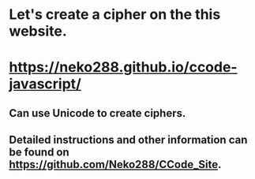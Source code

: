 # Let's create a cipher on the this website.
# <https://neko288.github.io/ccode-javascript/>
## Can use Unicode to create ciphers.
## Detailed instructions and other information can be found on <https://github.com/Neko288/CCode_Site>.

